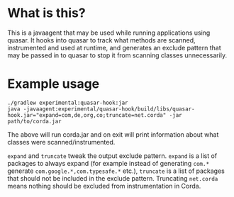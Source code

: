 What is this?
=============

This is a javaagent that may be used while running applications using quasar. It hooks into quasar to track what
methods are scanned, instrumented and used at runtime, and generates an exclude pattern that may be passed in to quasar
to stop it from scanning classes unnecessarily.

Example usage
=============

```
./gradlew experimental:quasar-hook:jar
java -javaagent:experimental/quasar-hook/build/libs/quasar-hook.jar="expand=com,de,org,co;truncate=net.corda" -jar path/to/corda.jar
```

The above will run corda.jar and on exit will print information about what classes were scanned/instrumented.

`expand` and `truncate` tweak the output exclude pattern. `expand` is a list of packages to always expand (for example
instead of generating `com.*` generate `com.google.*,com.typesafe.*` etc.), `truncate` is a list of packages that should
not be included in the exclude pattern. Truncating `net.corda` means nothing should be excluded from instrumentation in
Corda.